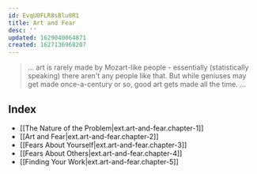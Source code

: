 ```yaml
---
id: EvqU0FLR8sBlu0R1
title: Art and Fear
desc: ''
updated: 1629040064871
created: 1627136968207
---
```


> ... art is rarely made by Mozart-like people - essentially (statistically speaking) there aren't any people like that. But while geniuses may get made once-a-century or so, good art gets made all the time. ... 

## Index
- [[The Nature of the Problem|ext.art-and-fear.chapter-1]]
- [[Art and Fear|ext.art-and-fear.chapter-2]]
- [[Fears About Yourself|ext.art-and-fear.chapter-3]]
- [[Fears About Others|ext.art-and-fear.chapter-4]]
- [[Finding Your Work|ext.art-and-fear.chapter-5]]
